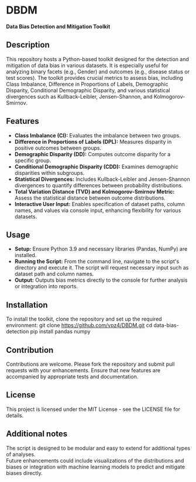 # DBDM
**Data Bias Detection and Mitigation Toolkit**

## Description
This repository hosts a Python-based toolkit designed for the detection and mitigation of data bias in various datasets. It is especially useful for analyzing binary facets (e.g., Gender) and outcomes (e.g., disease status or test scores). The toolkit provides crucial metrics to assess bias, including Class Imbalance, Difference in Proportions of Labels, Demographic Disparity, Conditional Demographic Disparity, and various statistical divergences such as Kullback-Leibler, Jensen-Shannon, and Kolmogorov-Smirnov.

## Features
- **Class Imbalance (CI):** Evaluates the imbalance between two groups.
- **Difference in Proportions of Labels (DPL):** Measures disparity in positive outcomes between groups.
- **Demographic Disparity (DD):** Computes outcome disparity for a specific group.
- **Conditional Demographic Disparity (CDD):** Examines demographic disparities within subgroups.
- **Statistical Divergences:** Includes Kullback-Leibler and Jensen-Shannon divergences to quantify differences between probability distributions.
- **Total Variation Distance (TVD) and Kolmogorov-Smirnov Metric:** Assess the statistical distance between outcome distributions.
- **Interactive User Input:** Enables specification of dataset paths, column names, and values via console input, enhancing flexibility for various datasets.

## Usage
- **Setup:** Ensure Python 3.9 and necessary libraries (Pandas, NumPy) are installed.
- **Running the Script:** From the command line, navigate to the script's directory and execute it. The script will request necessary input such as dataset path and column names.
- **Output:** Outputs bias metrics directly to the console for further analysis or integration into reports.

## Installation
To install the toolkit, clone the repository and set up the required environment:
git clone https://github.com/vpz4/DBDM.git
cd data-bias-detection
pip install pandas numpy

## Contribution
Contributions are welcome. Please fork the repository and submit pull requests with your enhancements. Ensure that new features are accompanied by appropriate tests and documentation.

## License
This project is licensed under the MIT License - see the LICENSE file for details.<br />

## Additional notes
The script is designed to be modular and easy to extend for additional types of analyses.<br />
Future enhancements could include visualizations of the distributions and biases or integration with machine learning models to predict and mitigate biases directly.<br />
